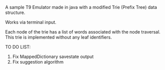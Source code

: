 A sample T9 Emulator made in java with a modified Trie (Prefix Tree) data structure.

Works via terminal input.

Each node of the trie has a list of words associated with the node traversal.
This trie is implemented without any leaf identifiers.

TO DO LIST:
1. Fix MappedDictionary savestate output
2. Fix suggestion algorithm
